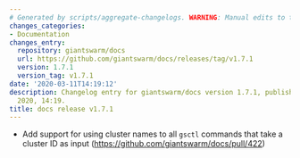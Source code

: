 ```yaml
---
# Generated by scripts/aggregate-changelogs. WARNING: Manual edits to this files will be overwritten.
changes_categories:
- Documentation
changes_entry:
  repository: giantswarm/docs
  url: https://github.com/giantswarm/docs/releases/tag/v1.7.1
  version: 1.7.1
  version_tag: v1.7.1
date: '2020-03-11T14:19:12'
description: Changelog entry for giantswarm/docs version 1.7.1, published on 11 March
  2020, 14:19.
title: docs release v1.7.1
---
```


* Add support for using cluster names to all `gsctl` commands that take a cluster ID as input (https://github.com/giantswarm/docs/pull/422)
